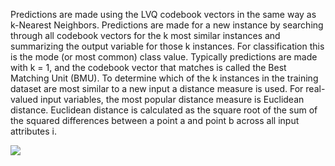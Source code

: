 Predictions are made using the LVQ codebook vectors in the same way as k-Nearest Neighbors.
Predictions are made for a new instance by searching through all codebook vectors for the k most
similar instances and summarizing the output variable for those k instances. For classification
this is the mode (or most common) class value. Typically predictions are made with k = 1, and
the codebook vector that matches is called the Best Matching Unit (BMU).
To determine which of the k instances in the training dataset are most similar to a new
input a distance measure is used. For real-valued input variables, the most popular distance
measure is Euclidean distance. Euclidean distance is calculated as the square root of the sum of
the squared differences between a point a and point b across all input attributes i.

![](https://github.com/fenago/katacoda-scenarios/raw/master/master-machine-learning-algorithms/master-machine-learning-algorithms-13/steps/4/1.JPG)
